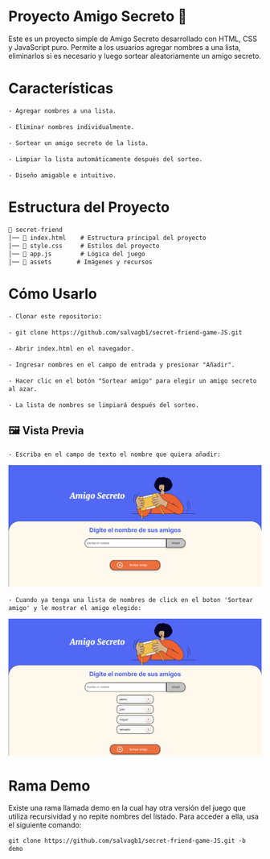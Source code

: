 # Proyecto Amigo Secreto 🎁

Este es un proyecto simple de Amigo Secreto desarrollado con HTML, CSS y JavaScript puro. Permite a los usuarios agregar nombres a una lista, eliminarlos si es necesario y luego sortear aleatoriamente un amigo secreto.

# Características

    - Agregar nombres a una lista.

    - Eliminar nombres individualmente.

    - Sortear un amigo secreto de la lista.

    - Limpiar la lista automáticamente después del sorteo.

    - Diseño amigable e intuitivo.

# Estructura del Proyecto

    📁 secret-friend
    │── 📄 index.html    # Estructura principal del proyecto
    │── 📄 style.css     # Estilos del proyecto
    │── 📄 app.js        # Lógica del juego
    │── 📁 assets       # Imágenes y recursos

# Cómo Usarlo

    - Clonar este repositorio:

    - git clone https://github.com/salvagb1/secret-friend-game-JS.git

    - Abrir index.html en el navegador.

    - Ingresar nombres en el campo de entrada y presionar "Añadir".

    - Hacer clic en el botón "Sortear amigo" para elegir un amigo secreto al azar.

    - La lista de nombres se limpiará después del sorteo.

## 🖼️ Vista Previa

    - Escriba en el campo de texto el nombre que quiera añadir:
![Vista previa 1](assets/vista1.png)

    - Cuando ya tenga una lista de nombres de click en el boton 'Sortear amigo' y le mostrar el amigo elegido:
![Vista previa 2](assets/vista2.png)

# Rama Demo
Existe una rama llamada demo en la cual hay otra versión del juego que utiliza recursividad y no repite nombres del listado.
Para acceder a ella, usa el siguiente comando:

    git clone https://github.com/salvagb1/secret-friend-game-JS.git -b demo
